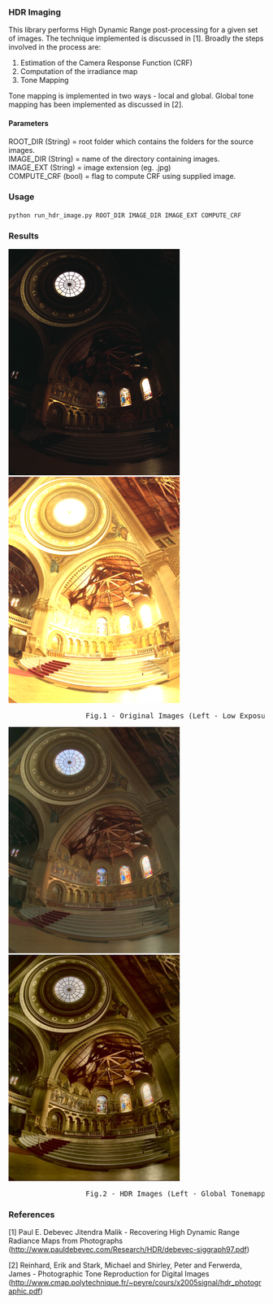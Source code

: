 ### HDR Imaging

This library performs High Dynamic Range post-processing for a given set of images. The technique implemented is discussed in [1]. Broadly the steps involved in the process are:
1. Estimation of the Camera Response Function (CRF)
2. Computation of the irradiance map
3. Tone Mapping

Tone mapping is implemented in two ways - local and global. Global tone mapping has been implemented as discussed in [2].

#### Parameters

ROOT_DIR (String) = root folder which contains the folders for the source images.  
IMAGE_DIR (String) = name of the directory containing images.  
IMAGE_EXT (String) = image extension (eg. .jpg)  
COMPUTE_CRF (bool) = flag to compute CRF using supplied image.  

### Usage

`python run_hdr_image.py ROOT_DIR IMAGE_DIR IMAGE_EXT COMPUTE_CRF`

### Results

<img src="/images/1_4.png" alt="Original Image (Low Exposure)" width="337" height="445">     <img src="/images/32_1.png" alt="Original Image (Low Exposure)" width="337" height="445">
<pre>
                  Fig.1 - Original Images (Left - Low Exposure Image, Right - High Exposure Image) </pre>

<img src="/images/0_Calib_Chapel_CRF0.jpg" alt="Global Tonemapped HDR Image" width="337" height="445">     <img src="/images/0_Calib_Chapel_local_CRF0.jpg" alt="Local Tonemapped HDR Image" width="337" height="445">

<pre>
                  Fig.2 - HDR Images (Left - Global Tonemapping, Right - Local Tonemapping) </pre>

### References

[1] Paul E. Debevec Jitendra Malik - Recovering High Dynamic Range Radiance Maps from Photographs (http://www.pauldebevec.com/Research/HDR/debevec-siggraph97.pdf)

[2] Reinhard, Erik and Stark, Michael and Shirley, Peter and Ferwerda, James - Photographic Tone Reproduction for Digital Images (http://www.cmap.polytechnique.fr/~peyre/cours/x2005signal/hdr_photographic.pdf)

